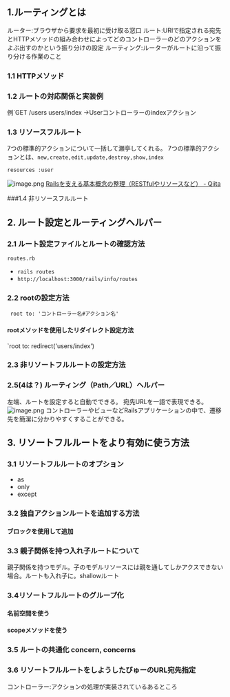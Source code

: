 ## 1.ルーティングとは
ルーター:ブラウザから要求を最初に受け取る窓口
ルート:URIで指定される宛先とHTTPメソッドの組み合わせによってどのコントローラーのどのアクションをよぶ出すのかという振り分けの設定
ルーティング:ルーターがルートに沿って振り分ける作業のこと

### 1.1 HTTPメソッド
### 1.2 ルートの対応関係と実装例
例`GET /users users/index →Userコントローラーのindexアクション
### 1.3 リソースフルルート
7つの標準的アクションについて一括して瀬亭してくれる。
7つの標準的アクションとは、`new,create,edit,update,destroy,show,index`

`resources :user`

![image.png](https://bootcamp.fjord.jp/rails/active_storage/blobs/redirect/eyJfcmFpbHMiOnsibWVzc2FnZSI6IkJBaHBBeFNsQWc9PSIsImV4cCI6bnVsbCwicHVyIjoiYmxvYl9pZCJ9fQ==--ba0b6dee1029cc0e5e84e4185e685c08cf937ffb/image.png)
[Railsを支える基本概念の整理（RESTfulやリソースなど） - Qiita](https://qiita.com/kidach1/items/43e53811c12351915278)

###1.4 非リソースフルルート

## 2. ルート設定とルーティングヘルパー
### 2.1 ルート設定ファイルとルートの確認方法
`routes.rb`

- `rails routes`
- `http://localhost:3000/rails/info/routes`

 ### 2.2 rootの設定方法
 ` root to: 'コントローラー名#アクション名'`
 #### rootメソッドを使用したリダイレクト設定方法
 `root to: redirect('users/index')

 ### 2.3 非リソートフルルートの設定方法

 ### 2.5(4は？) ルーティング（Path／URL）ヘルパー
左端、ルートを設定すると自動でできる。
宛先URLを一語で表現できる。
 ![image.png](https://bootcamp.fjord.jp/rails/active_storage/blobs/redirect/eyJfcmFpbHMiOnsibWVzc2FnZSI6IkJBaHBBeFdsQWc9PSIsImV4cCI6bnVsbCwicHVyIjoiYmxvYl9pZCJ9fQ==--6572b93797e878146b6a7f63cc237cd7d5b34d7f/image.png)
 コントローラーやビューなどRailsアプリケーションの中で、遷移先を簡潔に分かりやすくすることができる。

 ## 3. リソートフルルートをより有効に使う方法
 ### 3.1 リソートフルルートのオプション
 - as
 - only
 - except
 ### 3.2 独自アクションルートを追加する方法
 #### ブロックを使用して追加

 ### 3.3 親子関係を持つ入れ子ルートについて
 親子関係を持つモデル。子のモデルリソースには親を通してしかアクスできない場合。ルートも入れ子に。shallowルート

 ### 3.4リソートフルルートのグループ化
 #### 名前空間を使う
 #### scopeメソッドを使う

 ### 3.5 ルートの共通化 concern, concerns

 ### 3.6 リソートフルルートをしようしたびゅーのURL宛先指定

コントローラー:アクションの処理が実装されているあるところ

